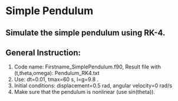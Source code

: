 # Simple Pendulum 

## Simulate the simple pendulum using RK-4.

## General Instruction:
1. Code name: Firstname_SimplePendulum.f90, Result file with (t,theta,omega): Pendulum_RK4.txt
2. Use: dt=0.01, tmax=60 s, l=g=9.8 .
3. Initial conditions: displacement=0.5 rad, angular velocity=0 rad/s
4. Make sure that the pendulum is nonlinear (use sin(theta)).